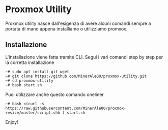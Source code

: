 # Proxmox Utility
Proxmox utility nasce dall'esigenza di avere alcuni comandi sempre a portata di mano appena installiamo o utilizziamo promxox.

## Installazione
L'installazione viene fatta tramite CLI. Segui i vari comandi step by step per la corretta installazione


```
~# sudo apt install git wget 
~# git clone https://github.com/MinerAle00/proxmox-utility.git
~# cd proxmox-utility
~# bash start.sh
```

Puoi utilizzare anche questo comando oneliner
```
~# bash <(curl -s https://raw.githubusercontent.com/MinerAle00/proxmox-resize/master/script.shh ) start.sh
```
Enjoy!
